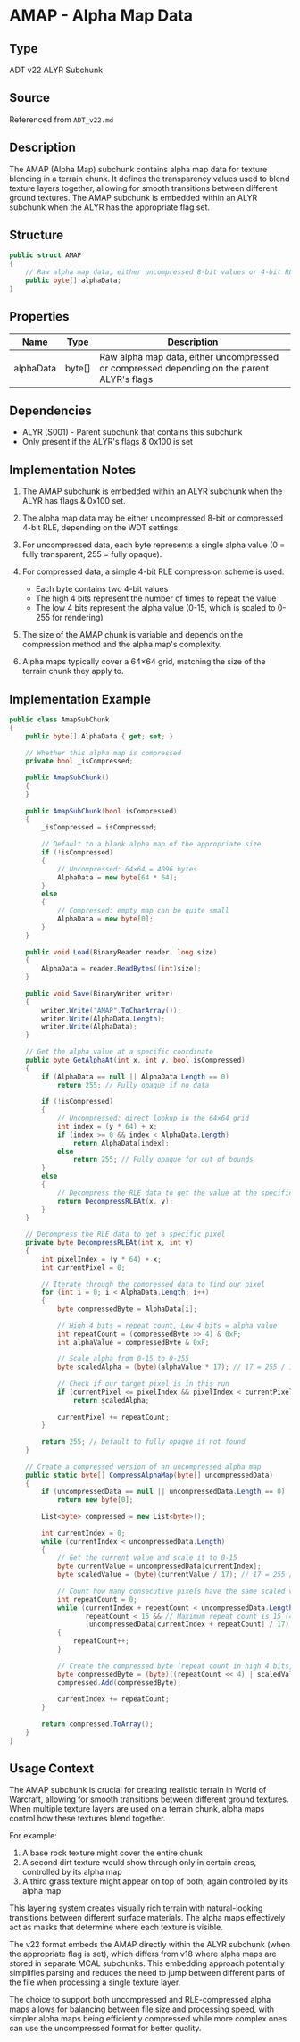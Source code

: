 # AMAP - Alpha Map Data

## Type
ADT v22 ALYR Subchunk

## Source
Referenced from `ADT_v22.md`

## Description
The AMAP (Alpha Map) subchunk contains alpha map data for texture blending in a terrain chunk. It defines the transparency values used to blend texture layers together, allowing for smooth transitions between different ground textures. The AMAP subchunk is embedded within an ALYR subchunk when the ALYR has the appropriate flag set.

## Structure

```csharp
public struct AMAP
{
    // Raw alpha map data, either uncompressed 8-bit values or 4-bit RLE compressed data
    public byte[] alphaData;
}
```

## Properties

| Name | Type | Description |
|------|------|-------------|
| alphaData | byte[] | Raw alpha map data, either uncompressed or compressed depending on the parent ALYR's flags |

## Dependencies

- ALYR (S001) - Parent subchunk that contains this subchunk
- Only present if the ALYR's flags & 0x100 is set

## Implementation Notes

1. The AMAP subchunk is embedded within an ALYR subchunk when the ALYR has flags & 0x100 set.

2. The alpha map data may be either uncompressed 8-bit or compressed 4-bit RLE, depending on the WDT settings.

3. For uncompressed data, each byte represents a single alpha value (0 = fully transparent, 255 = fully opaque).

4. For compressed data, a simple 4-bit RLE compression scheme is used:
   - Each byte contains two 4-bit values
   - The high 4 bits represent the number of times to repeat the value
   - The low 4 bits represent the alpha value (0-15, which is scaled to 0-255 for rendering)

5. The size of the AMAP chunk is variable and depends on the compression method and the alpha map's complexity.

6. Alpha maps typically cover a 64×64 grid, matching the size of the terrain chunk they apply to.

## Implementation Example

```csharp
public class AmapSubChunk
{
    public byte[] AlphaData { get; set; }
    
    // Whether this alpha map is compressed
    private bool _isCompressed;
    
    public AmapSubChunk()
    {
    }
    
    public AmapSubChunk(bool isCompressed)
    {
        _isCompressed = isCompressed;
        
        // Default to a blank alpha map of the appropriate size
        if (!isCompressed)
        {
            // Uncompressed: 64×64 = 4096 bytes
            AlphaData = new byte[64 * 64];
        }
        else
        {
            // Compressed: empty map can be quite small
            AlphaData = new byte[0];
        }
    }
    
    public void Load(BinaryReader reader, long size)
    {
        AlphaData = reader.ReadBytes((int)size);
    }
    
    public void Save(BinaryWriter writer)
    {
        writer.Write("AMAP".ToCharArray());
        writer.Write(AlphaData.Length);
        writer.Write(AlphaData);
    }
    
    // Get the alpha value at a specific coordinate
    public byte GetAlphaAt(int x, int y, bool isCompressed)
    {
        if (AlphaData == null || AlphaData.Length == 0)
            return 255; // Fully opaque if no data
            
        if (!isCompressed)
        {
            // Uncompressed: direct lookup in the 64×64 grid
            int index = (y * 64) + x;
            if (index >= 0 && index < AlphaData.Length)
                return AlphaData[index];
            else
                return 255; // Fully opaque for out of bounds
        }
        else
        {
            // Decompress the RLE data to get the value at the specific position
            return DecompressRLEAt(x, y);
        }
    }
    
    // Decompress the RLE data to get a specific pixel
    private byte DecompressRLEAt(int x, int y)
    {
        int pixelIndex = (y * 64) + x;
        int currentPixel = 0;
        
        // Iterate through the compressed data to find our pixel
        for (int i = 0; i < AlphaData.Length; i++)
        {
            byte compressedByte = AlphaData[i];
            
            // High 4 bits = repeat count, Low 4 bits = alpha value
            int repeatCount = (compressedByte >> 4) & 0xF;
            int alphaValue = compressedByte & 0xF;
            
            // Scale alpha from 0-15 to 0-255
            byte scaledAlpha = (byte)(alphaValue * 17); // 17 = 255 / 15
            
            // Check if our target pixel is in this run
            if (currentPixel <= pixelIndex && pixelIndex < currentPixel + repeatCount)
                return scaledAlpha;
                
            currentPixel += repeatCount;
        }
        
        return 255; // Default to fully opaque if not found
    }
    
    // Create a compressed version of an uncompressed alpha map
    public static byte[] CompressAlphaMap(byte[] uncompressedData)
    {
        if (uncompressedData == null || uncompressedData.Length == 0)
            return new byte[0];
            
        List<byte> compressed = new List<byte>();
        
        int currentIndex = 0;
        while (currentIndex < uncompressedData.Length)
        {
            // Get the current value and scale it to 0-15
            byte currentValue = uncompressedData[currentIndex];
            byte scaledValue = (byte)(currentValue / 17); // 17 = 255 / 15
            
            // Count how many consecutive pixels have the same scaled value
            int repeatCount = 0;
            while (currentIndex + repeatCount < uncompressedData.Length && 
                   repeatCount < 15 && // Maximum repeat count is 15 (4 bits)
                   (uncompressedData[currentIndex + repeatCount] / 17) == scaledValue)
            {
                repeatCount++;
            }
            
            // Create the compressed byte (repeat count in high 4 bits, value in low 4 bits)
            byte compressedByte = (byte)((repeatCount << 4) | scaledValue);
            compressed.Add(compressedByte);
            
            currentIndex += repeatCount;
        }
        
        return compressed.ToArray();
    }
}
```

## Usage Context

The AMAP subchunk is crucial for creating realistic terrain in World of Warcraft, allowing for smooth transitions between different ground textures. When multiple texture layers are used on a terrain chunk, alpha maps control how these textures blend together.

For example:

1. A base rock texture might cover the entire chunk
2. A second dirt texture would show through only in certain areas, controlled by its alpha map
3. A third grass texture might appear on top of both, again controlled by its alpha map

This layering system creates visually rich terrain with natural-looking transitions between different surface materials. The alpha maps effectively act as masks that determine where each texture is visible.

The v22 format embeds the AMAP directly within the ALYR subchunk (when the appropriate flag is set), which differs from v18 where alpha maps are stored in separate MCAL subchunks. This embedding approach potentially simplifies parsing and reduces the need to jump between different parts of the file when processing a single texture layer.

The choice to support both uncompressed and RLE-compressed alpha maps allows for balancing between file size and processing speed, with simpler alpha maps being efficiently compressed while more complex ones can use the uncompressed format for better quality. 